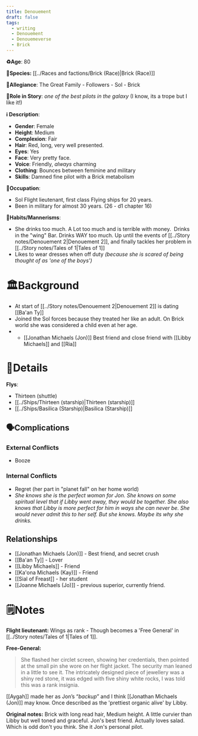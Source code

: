 ```yaml
---
title: Denouement
draft: false
tags:
  - writing
  - Denouement
  - Denouemeverse
  - Brick
---
```


**♻️Age**:  80 

👾**Species:** [[../Races and factions/Brick (Race)|Brick (Race)]]

🏅**Allegiance**: The Great Family - Followers - Sol - Brick

**🎲Role in Story**:  *one of the best pilots in the galaxy* (I know, its a trope but I like it!)

**ℹ️ Description**: 

* **Gender**: Female
* **Height**: Medium
* **Complexion**: Fair
* **Hair**: Red, long, very well presented. 
* **Eyes**:  Yes
* **Face**: Very pretty face. 
* **Voice**: Friendly, *always* charming
* **Clothing**:  Bounces between feminine and military
* **Skills**: Damned fine pilot with a Brick metabolism

**💼Occupation**: 

- Sol Flight lieutenant, first class Flying ships for 20 years.
- Been in military for almost 30 years. (26 - d1 chapter 16)

**🎺Habits/Mannerisms**:
- She drinks too much. A Lot too much and is terrible with money.  Drinks in the "wing" Bar. Drinks WAY too much. Up until the events of [[../Story notes/Denouement 2|Denouement 2]], and finally tackles her problem in [[../Story notes/Tales of 1|Tales of 1]]
- Likes to wear dresses when off duty *(because she is scared of being thought of as 'one of the boys')*

# 🏛️Background

- At start of [[../Story notes/Denouement 2|Denouement 2]] is dating [[Ba'an Ty]]
- Joined the Sol forces because they treated her like an adult. On Brick world she was considered a child even at her age.  
- - [[Jonathan Michaels (Jon)]] Best friend and close friend with [[Libby Michaels]] and [[Ria]]

# 📜Details

**Flys**: 

- Thirteen (shuttle)
- [[../Ships/Thirteen (starship)|Thirteen (starship)]]
- [[../Ships/Basilica (Starship)|Basilica (Starship)]]

## 🗣️Complications

### **External Conflicts**

- Booze

### **Internal Conflicts**

- Regret (her part in "planet fall" on her home world)
- *She knows she is the perfect woman for Jon. She knows on some spiritual level that if Libby went away, they would be together.  She also knows that Libby is more perfect for him in ways she can never be. She would never admit this to her self. But she knows. Maybe its why she drinks.*
## Relationships
- [[Jonathan Michaels (Jon)]] - Best friend, and secret crush
- [[Ba'an Ty]] - Lover
- [[Libby Michaels]] - Friend 
- [[Ka'ona Michaels (Kay)]] - Friend 
- [[Sial of Freast]] - her student  
- [[Joanne Michaels (Jo)]] - previous superior, currently friend.

# 🗒️Notes

**Flight lieutenant:** Wings as rank - Though becomes a 'Free General' in [[../Story notes/Tales of 1|Tales of 1]].

**Free-General:** 

>She flashed her circlet screen, showing her credentials, then pointed at the small pin she wore on her flight jacket. The security man leaned in a little to see it. The intricately designed piece of jewellery was a shiny red stone, it was edged with five shiny white rocks, I was told this was a rank insignia.

[[Aygah]] made her as Jon’s “*backup*” and I think [[Jonathan Michaels (Jon)]] may know.
Once described as the 'prettiest organic alive' by Libby. 

**Original notes:** Brick with long read hair, Medium height. A little curvier than Libby but well toned and graceful. Jon's best friend. Actually loves salad. Which is odd don't you think. She it Jon's personal pilot.
